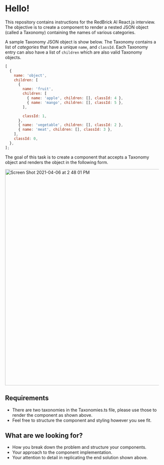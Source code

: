 # Hello!

This repository contains instructions for the RedBrick AI React.js interview. The objective is to create a component to render a nested JSON object (called a Taxonomy) containing the names of various categories.

A sample Taxonomy JSON object is show below. The Taxonomy contains a list of _categories_ that have a unique `name`, and `classId`. Each Taxonomy entry can also have a list of `children` which are also valid Taxonomy objects.

```js
[
  {
    name: 'object',
    children: [
      {
        name: 'fruit',
        children: [
          { name: 'apple', children: [], classId: 4 },
          { name: 'mango', children: [], classId: 5 },
        ],

        classId: 1,
      },
      { name: 'vegetable', children: [], classId: 2 },
      { name: 'meat', children: [], classId: 3 },
    ],
    classId: 0,
  },
];
```

The goal of this task is to create a component that accepts a Taxonomy object and renders the object in the following form.

<img width="709" alt="Screen Shot 2021-04-06 at 2 48 01 PM" src="https://user-images.githubusercontent.com/39279017/113688615-1c385e00-96e7-11eb-802a-4d7e4948e556.png">

## Requirements

- There are two taxonomies in the Taxonomies.ts file, please use those to render the component as shown above.
- Feel free to structure the component and styling however you see fit.

## What are we looking for?

- How you break down the problem and structure your components.
- Your approach to the component implementation.
- Your attention to detail in replicating the end solution shown above.
